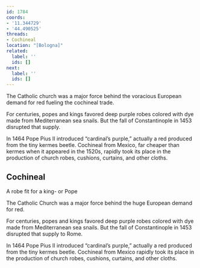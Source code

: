 ```yaml
---
id: 1784
coords:
- '11.344729'
- '44.490525'
threads:
- Cochineal
location: "[Bologna]"
related:
  label: ''
  ids: []
next:
  label: ''
  ids: []
---
```


The Catholic church was a major force behind the voracious European demand for red fueling the cochineal trade.

For centuries, popes and kings favored deep purple robes colored with dye made from Mediterranean sea snails. But the fall of Constantinople in 1453 disrupted that supply.

In 1464 Pope Pius II introduced “cardinal’s purple,” actually a red produced from the tiny kermes beetle. Cochineal from Mexico, far cheaper than kermes when it appeared in the 1520s, rapidly took its place in the production of church robes, cushions, curtains, and other cloths.

## Cochineal

A robe fit for a king- or Pope

The Catholic Church was a major force behind the huge European demand for red.

For centuries, popes and kings favored deep purple robes colored with dye made from Mediterranean sea snails. But the fall of Constantinople in 1453 disrupted that supply to Rome.

In 1464 Pope Pius II introduced “cardinal’s purple,” actually a red produced from the tiny kermes beetle. Cochineal from Mexico rapidly took its place in the production of church robes, cushions, curtains, and other cloths.
